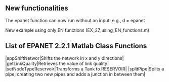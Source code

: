 ## New functionalities
The epanet function can now run without an input:
e.g., d = epanet

New example using only EN functions (EX_27_using_EN_functions.m)

## List of EPANET 2.2.1 Matlab Class Functions
|appShiftNetwor|Shifts the network in x and y directions|
|getLinkQuality|Retrieves the value of link quality|
|setNodeTypeReservoir|Transforms a Tank to RESERVOIR|
|splitPipe|Splits a pipe, creating two new pipes and adds a junction in between them|

